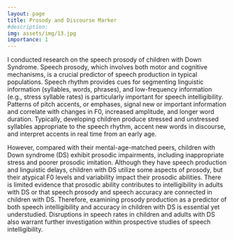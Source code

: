 ```yaml
---
layout: page
title: Prosody and Discourse Marker
#description: 
img: assets/img/13.jpg
importance: 1
---
```


I conducted research on the speech prosody of children with Down Syndrome. Speech prosody, which involves both motor and cognitive mechanisms, is a crucial predictor of speech production in typical populations. Speech rhythm provides cues for segmenting linguistic information (syllables, words, phrases), and low-frequency information (e.g., stress syllable rates) is particularly important for speech intelligibility. Patterns of pitch accents, or emphases, signal new or important information and correlate with changes in F0, increased amplitude, and longer word duration. Typically, developing children produce stressed and unstressed syllables appropriate to the speech rhythm, accent new words in discourse, and interpret accents in real time from an early age.

However, compared with their mental-age-matched peers, children with Down syndrome (DS) exhibit prosodic impairments, including inappropriate stress and poorer prosodic imitation. Although they have speech production and linguistic delays, children with DS utilize some aspects of prosody, but their atypical F0 levels and variability impact their prosodic abilities. There is limited evidence that prosodic ability contributes to intelligibility in adults with DS or that speech prosody and speech accuracy are connected in children with DS. Therefore, examining prosody production as a predictor of both speech intelligibility and accuracy in children with DS is essential yet understudied. Disruptions in speech rates in children and adults with DS also warrant further investigation within prospective studies of speech intelligibility. 


<!-- 
<div class="publications">

{% bibliography -f project_1 --group_by section, year --group_order descending, descending %}

</div>
-->